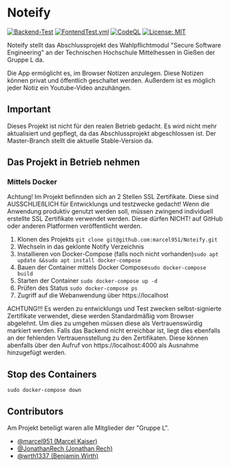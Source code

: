 # Noteify
[![Backend-Test](https://github.com/marcel951/Noteify/actions/workflows/BackendTest.yml/badge.svg)](https://github.com/marcel951/Noteify/actions/workflows/BackendTest.yml)
[![FontendTest.yml ](https://github.com/marcel951/SSE_SoSe_2023_Projekt/actions/workflows/FontendTest.yml/badge.svg)](https://github.com/marcel951/SSE_SoSe_2023_Projekt/actions/workflows/FontendTest.yml)
[![CodeQL](https://github.com/marcel951/Noteify/actions/workflows/github-code-scanning/codeql/badge.svg)](https://github.com/marcel951/Noteify/actions/workflows/github-code-scanning/codeql)
[![License: MIT](https://img.shields.io/badge/License-MIT-yellow.svg)](https://github.com/marcel951/Noteify/blob/main/LICENSE)

Noteify stellt das Abschlussprojekt des Wahlpflichtmodul "Secure Software Engineering" an der Technischen Hochschule Mittelhessen in Gießen der Gruppe L da.

Die App ermöglicht es, im Browser Notizen anzulegen. Diese Notizen können privat und öffentlich geschaltet werden. Außerdem ist es möglich jeder Notiz ein Youtube-Video anzuhängen.

## Important
Dieses Projekt ist nicht für den realen Betrieb gedacht. Es wird nicht mehr aktualisiert und gepflegt, da das Abschlussprojekt abgeschlossen ist.
Der Master-Branch stellt die aktuelle Stable-Version da.

## Das Projekt in Betrieb nehmen
### Mittels Docker
Achtung! Im Projekt befinnden sich an 2 Stellen SSL Zertifikate. Diese sind AUSSCHLIEßLICH für Entwicklungs und testzwecke gedacht! Wenn die Anwendung produktiv genutzt werden soll, müssen zwingend individuell erstellte SSL Zertifikate verwendet werden. Diese dürfen NICHT! auf GitHub oder anderen Platformen veröffentlicht werden. 

1. Klonen des Projekts ```git clone git@github.com:marcel951/Noteify.git```
2. Wechseln in das geklonte Notify Verzeichnis
3. Installieren von Docker-Compose (falls noch nicht vorhanden)```sudo apt update &&sudo apt install docker-compose```
4. Bauen der Container mittels Docker Compose```sudo docker-compose build```
5. Starten der Container ```sudo docker-compose up -d```
6. Prüfen des Status ```sudo docker-compose ps```
7. Zugriff auf die Webanwendung über https://localhost
   
ACHTUNG!!!
Es werden zu entwicklungs und Test zwecken selbst-signierte Zertifikate verwendet, diese werden Standardmäßig vom Browser abgelehnt. Um dies zu umgehen müssen diese als Vertrauenswürdig markiert werden.
Falls das Backend nicht erreichbar ist, liegt dies ebenfalls an der fehlenden Vertrauensstellung zu den Zertifikaten. Diese können abenfalls über den Aufruf von https://localhost:4000 als Ausnahme hinzugefügt werden. 

## Stop des Containers
```sudo docker-compose down```


## Contributors
Am Projekt beteiligt waren alle Mitglieder der "Gruppe L".

* [@marcel951 (Marcel Kaiser)](https://github.com/marcel951)
* [@JonathanRech (Jonathan Rech)](https://github.com/JonathanRech)
* [@wrth1337 (Benjamin Wirth)](https://github.com/wrth1337)
